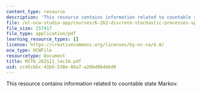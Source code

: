 ```yaml
---
content_type: resource
description: 'This resource contains information related to countable state Markov. '
file: /ol-ocw-studio-app/courses/6-262-discrete-stochastic-processes-spring-2011/cc45cbbc41b5538e86a7a20bd064bbd9_MIT6_262S11_lec16.pdf
file_size: 257417
file_type: application/pdf
learning_resource_types: []
license: https://creativecommons.org/licenses/by-nc-sa/4.0/
ocw_type: OCWFile
resourcetype: Document
title: MIT6_262S11_lec16.pdf
uid: cc45cbbc-41b5-538e-86a7-a20bd064bbd9
---
```

This resource contains information related to countable state Markov. 